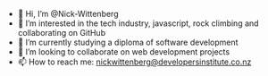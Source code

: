 - 👋 Hi, I’m @Nick-Wittenberg
- 👀 I’m interested in the tech industry, javascript, rock climbing and collaborating on GitHub
- 🌱 I’m currently studying a diploma of software development
- 💞️ I’m looking to collaborate on web development projects
- 📫 How to reach me: nickwittenberg@developersinstitute.co.nz

<!---
Nick-Wittenberg/Nick-Wittenberg is a ✨ special ✨ repository because its `README.md` (this file) appears on your GitHub profile.
You can click the Preview link to take a look at your changes.
--->
